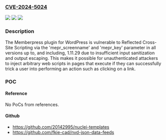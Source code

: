 ### [CVE-2024-5024](https://cve.mitre.org/cgi-bin/cvename.cgi?name=CVE-2024-5024)
![](https://img.shields.io/static/v1?label=Product&message=Memberpress&color=blue)
![](https://img.shields.io/static/v1?label=Version&message=*%3C%3D%201.11.29%20&color=brighgreen)
![](https://img.shields.io/static/v1?label=Vulnerability&message=CWE-79%20Improper%20Neutralization%20of%20Input%20During%20Web%20Page%20Generation%20('Cross-site%20Scripting')&color=brighgreen)

### Description

The Memberpress plugin for WordPress is vulnerable to Reflected Cross-Site Scripting via the 'mepr_screenname' and 'mepr_key' parameter in all versions up to, and including, 1.11.29 due to insufficient input sanitization and output escaping. This makes it possible for unauthenticated attackers to inject arbitrary web scripts in pages that execute if they can successfully trick a user into performing an action such as clicking on a link.

### POC

#### Reference
No PoCs from references.

#### Github
- https://github.com/20142995/nuclei-templates
- https://github.com/fkie-cad/nvd-json-data-feeds


